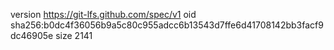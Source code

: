 version https://git-lfs.github.com/spec/v1
oid sha256:b0dc4f36056b9a5c80c955adcc6b13543d7ffe6d41708142bb3facf9dc46905e
size 2141
